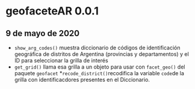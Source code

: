 # geofaceteAR 0.0.1

## 9 de mayo de 2020
* `show_arg_codes()` muestra diccionario de códigos de identificación geográfica de distritos de Argentina (provincias y departamentos) y el ID para seleccionar la grilla de interés
* `get_grid()` llama esa grilla a un objeto para usar con `facet_geo()` del paquete `geofacet`
*`recode_district()`recodifica la variable `code`de la grilla con identificacdores presentes en el Diccionario. 
